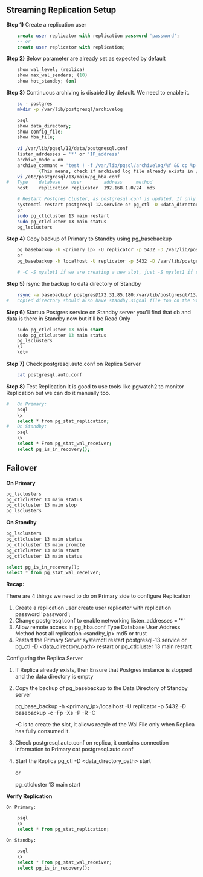## Streaming Replication Setup
**Step 1)** Create a replication user
```sql
	create user replicator with replication password 'password';
	-- or
	create user replicator with replication;
```
**Step 2)** Below parameter are already set as expected by default
```sql
	show wal_level; (replica)
	show max_wal_senders; (10)
	show hot_standby; (on)
```
**Step 3)** Continuous archiving is disabled by default. We need to enable it.
```sh
	su - postgres
	mkdir -p /var/lib/postgresql/archivelog	

	psql
	show data_directory;
	show config_file;
	show hba_file;
	
	vi /var/lib/pgsql/12/data/postgresql.conf
	listen_adrdesses = '*' or 'IP_address'
	archive_mode = on
	archive_command = 'test ! -f /var/lib/pgsql/archivelog/%f && cp %p /var/lib/pgsql/archivelog/%f'
			(This means, check if archived log file already exists in /var/lib/pgsql/archivelog/, if not then copy it.)
	vi /etc/postgresql/13/main/pg_hba.conf
#	Type	database	user		address		method
	host	replication	replicator	192.168.1.0/24	md5

	# Restart Postgres Cluster, as postgresql.conf is updated. If only pg_hba.conf is updated, then only reload is enough.	
	systemctl restart postgresql-12.service or pg_ctl -D <data_directory_path> restart
	or
	sudo pg_ctlcluster 13 main restart
	sudo pg_ctlcluster 13 main status
	pg_lsclusters
```
**Step 4)** Copy backup of Primary to Standby using pg_basebackup
```sh
	pg_basebackup -h <primary_ip> -U replicator -p 5432 -D /var/lib/postgresql/basebackup -Fp -Xs -P -R -c fast -C -S myslot1
	or
	pg_basebackup -h localhost -U replicator -p 5432 -D /var/lib/postgresql/basebackup -c fast -C -S myslot1 -Fp -Xs -P -R

	# -C -S myslot1 if we are creating a new slot, just -S myslot1 if slot already exists.
```
**Step 5)** rsync the backup to data directory of Standby
```sh
	rsync -a basebackup/ postgres@172.31.85.180:/var/lib/postgresql/13/main/
#	copied directory should also have standby.signal file too on the Standby server
```
**Step 6)** Startup Postgres service on Standby server
	you'll find that db and data is there in Standby now but it'll be Read Only
```sql
	sudo pg_ctlcluster 13 main start
	sudo pg_ctlcluster 13 main status
	pg_lsclusters
	\l
	\dt+
```
**Step 7)** Check postgresql.auto.conf on Replica Server
```sh
	cat postgresql.auto.conf	
```
**Step 8)** Test Replication
	It is good to use tools like pgwatch2 to monitor Replication but we can do it manually too.
```sh
#	On Primary:
	psql
	\x
	select * from pg_stat_replication;
#	On Standby:
	psql
	\x
	select * From pg_stat_wal_receiver;
	select pg_is_in_recovery();
```

## Failover
**On Primary**
```sh
pg_lsclusters
pg_ctlcluster 13 main status
pg_ctlcluster 13 main stop
pg_lsclusters
```
**On Standby**
```sh
pg_lsclusters
pg_ctlcluster 13 main status
pg_ctlcluster 13 main promote
pg_ctlcluster 13 main start
pg_ctlcluster 13 main status
```
```sql
select pg_is_in_recovery();
select * from pg_stat_wal_receiver;
```

**Recap:**

There are 4 things we need to do on Primary side to configure Replication
1. Create a replication user 
create user replicator with replication password 'password';
2. Change postgresql.conf to enable networking
listen_addresses = '*'
3. Allow remote access in pg_hba.conf
Type 	Database 	User 			Address 	Method
host	all			replication		<sandby_ip>	md5 or trust
4. Restart the Primary Server
systemctl restart postgresql-13.service or pg_ctl -D <data_directory_path> restart or pg_ctlcluster 13 main restart

Configuring the Replica Server
1. If Replica already exists, then Ensure that Postgres instance is stopped and the data directory is empty

2. Copy the backup of pg_basebackup to the Data Directory of Standby server

	pg_base_backup -h <primary_ip>/localhost -U replicator -p 5432 -D basebackup -c -Fp -Xs -P -R -C

	-C is to create the slot, it allows recyle of the Wal File only when Replica has fully consumed it.

3. Check postgresql.auto.conf on replica, it contains connection information to Primary
	cat postgresql.auto.conf

4. Start the Replica
	pg_ctl -D <data_directory_path> start	
	
	or

	pg_ctlcluster 13 main start

**Verify Replication**

	On Primary:
```sql
	psql
	\x
	select * from pg_stat_replication;
```
	On Standby:
```sql
	psql
	\x
	select * From pg_stat_wal_receiver;
	select pg_is_in_recovery();
```